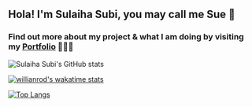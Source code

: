 ## Hola! I'm Sulaiha Subi, you may call me Sue 👋
### Find out more about my project & what I am doing by visiting my <a href="https://sulaihasubi.github.io">Portfolio</a> 👩🏻‍💻


<!--
**sulaihasubi/sulaihasubi** is a ✨ _special_ ✨ repository because its `README.md` (this file) appears on your GitHub profile.
-->

<!-- [![Sulaiha Subi's wakatime stats](https://github-readme-stats.vercel.app/api/wakatime?username=sulaihasubi)](https://github.com/sulaihasubi/github-readme-stats) -->

![Sulaiha Subi's GitHub stats](https://github-readme-stats.vercel.app/api?username=sulaihasubi&show_icons=true)

[![willianrod's wakatime stats](https://github-readme-stats.vercel.app/api/wakatime?username=sulaihasubi)](https://github.com/sulaihasubi/github-readme-stats)


[![Top Langs](https://github-readme-stats.vercel.app/api/top-langs/?username=sulaihasubi&langs_count=8)](https://github.com/sulaihasubi/github-readme-stats)


<!-- <a href="https://github.com/sulaihasubi/github-readme-stats">
  <img align="center" src="https://github-readme-stats.vercel.app/api/top-langs/?username=sulaihasubi&layout=compact" />
</a>
<a href="https://github.com/sulaihasubi/github-readme-stats">
  <img align="center" src="https://github-readme-stats.vercel.app/api?username=sulaihasubi&show_icons=true" /> -->
</a>



<!-- <div id="over" style="position:absolute; width:200%; height:100%">
<img src = "https://github-readme-stats.vercel.app/api?username=sulaihasubi&&show_icons=true&title_color=ffffff&icon_color=ffdb58&text_color=daf7dc&bg_color=151515">
</div> -->
